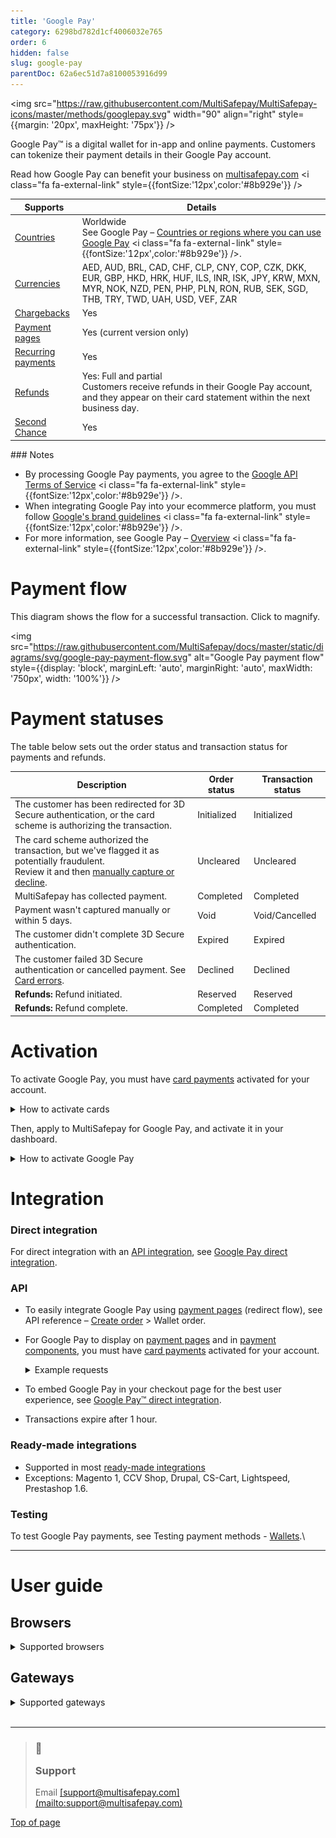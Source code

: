 ```yaml
---
title: 'Google Pay'
category: 6298bd782d1cf4006032e765
order: 6
hidden: false
slug: google-pay
parentDoc: 62a6ec51d7a8100053916d99
---
```

<img src="https://raw.githubusercontent.com/MultiSafepay/MultiSafepay-icons/master/methods/googlepay.svg" width="90" align="right" style={{margin: '20px', maxHeight: '75px'}} />

Google Pay™ is a digital wallet for in-app and online payments. Customers can tokenize their payment details in their Google Pay account.

Read how Google Pay can benefit your business on <a href="https://www.multisafepay.com/solutions/payment-methods/googlepay" target="_blank">multisafepay.com</a> <i class="fa fa-external-link" style={{fontSize:'12px',color:'#8b929e'}} />

| Supports                                                      | Details                                                                                                                                                                                                                                                                           |
| ------------------------------------------------------------- | --------------------------------------------------------------------------------------------------------------------------------------------------------------------------------------------------------------------------------------------------------------------------------- |
| [Countries](/docs/payment-methods#payment-methods-by-country) | Worldwide <br /> See Google Pay – <a href="https://support.google.com/pay/answer/9023773?hl=en#zippy=%2Cpay-online-or-in-apps" target="_blank">Countries or regions where you can use Google Pay</a> <i class="fa fa-external-link" style={{fontSize:'12px',color:'#8b929e'}} />. |
| [Currencies](/docs/currencies/)                               | AED, AUD, BRL, CAD, CHF, CLP, CNY, COP, CZK, DKK, EUR, GBP, HKD, HRK, HUF, ILS, INR, ISK, JPY, KRW, MXN, MYR, NOK, NZD, PEN, PHP, PLN, RON, RUB, SEK, SGD, THB, TRY, TWD, UAH, USD, VEF, ZAR                                                                                      |
| [Chargebacks](/docs/chargebacks/)                             | Yes                                                                                                                                                                                                                                                                               |
| [Payment pages](/docs/payment-pages/)                         | Yes (current version only)                                                                                                                                                                                                                                                        |
| [Recurring payments](/docs/recurring-payments/)               | Yes                                                                                                                                                                                                                                                                               |
| [Refunds](/docs/refund-payments/)                             | Yes: Full and partial <br /> Customers receive refunds in their Google Pay account, and they appear on their card statement within the next business day.                                                                                                                         |
| [Second Chance](/docs/second-chance/)                         | Yes                                                                                                                                                                                                                                                                               |

<Callout icon="ℹ" theme="default">
  ### Notes

  * By processing Google Pay payments, you agree to the <a href="https://payments.developers.google.com/terms/sellertos" target="_blank">Google API Terms of Service</a> <i class="fa fa-external-link" style={{fontSize:'12px',color:'#8b929e'}} />.
  * When integrating Google Pay into your ecommerce platform, you must follow <a href="https://developers.google.com/pay/api/web/guides/brand-guidelines" target="_blank">Google's brand guidelines</a> <i class="fa fa-external-link" style={{fontSize:'12px',color:'#8b929e'}} />.
  * For more information, see Google Pay – <a href="https://developers.google.com/pay/api/web/overview" target="_blank">Overview</a> <i class="fa fa-external-link" style={{fontSize:'12px',color:'#8b929e'}} />.
</Callout>

# Payment flow

This diagram shows the flow for a successful transaction. Click to magnify.

<img src="https://raw.githubusercontent.com/MultiSafepay/docs/master/static/diagrams/svg/google-pay-payment-flow.svg" alt="Google Pay payment flow" style={{display: 'block', marginLeft: 'auto', marginRight: 'auto', maxWidth: '750px', width: '100%'}} />

# Payment statuses

The table below sets out the <Glossary>order status</Glossary> and <Glossary>transaction status</Glossary> for payments and refunds.

| Description                                                                                                                                                            | Order status | Transaction status |
| ---------------------------------------------------------------------------------------------------------------------------------------------------------------------- | ------------ | ------------------ |
| The customer has been redirected for 3D Secure authentication, or the <Glossary>card scheme</Glossary> is authorizing the transaction.                                 | Initialized  | Initialized        |
| The card scheme authorized the transaction, but we've flagged it as potentially fraudulent. <br /> Review it and then [manually capture or decline](/docs/uncleared/). | Uncleared    | Uncleared          |
| MultiSafepay has collected payment.                                                                                                                                    | Completed    | Completed          |
| Payment wasn't captured manually or within 5 days.                                                                                                                     | Void         | Void/Cancelled     |
| The customer didn't complete 3D Secure authentication.                                                                                                                 | Expired      | Expired            |
| The customer failed 3D Secure authentication or cancelled payment. See [Card errors](/docs/card-errors/).                                                              | Declined     | Declined           |
| **Refunds:** Refund initiated.                                                                                                                                         | Reserved     | Reserved           |
| **Refunds:** Refund complete.                                                                                                                                          | Completed    | Completed          |

# Activation

To activate Google Pay, you must have [card payments](/docs/card-payments/) activated for your account.

<details id="how-to-activate-cards">
  <summary>How to activate cards</summary>

  <br />

  1. Email a request to activate cards to [risk@multisafepay.com](mailto:risk@multisafepay.com)

     Include in the request your:

     * Average, minimum, and maximum transaction amount
     * Annual turnover

  2. We check your eligibility and if approved, activate the payment method for your account.

  3. Once approved, sign in to your <a href="https://merchant.multisafepay.com" target="_blank">MultiSafepay dashboard</a> <i class="fa fa-external-link" style={{fontSize:'12px',color:'#8b929e'}} />.

  4. To activate the payment method for:

  * All websites, go to **Settings** > **Payment methods**.
  * A specific website, go to **Websites**, and then click the relevant website.

  5. Select the checkbox for the payment method, and then click **Save changes**.

  💬  **Support:** If the payment method isn't visible in your dashboard, email [support@multisafepay.com](mailto:support@multisafepay.com)
</details>

Then, apply to MultiSafepay for Google Pay, and activate it in your dashboard.

<details id="how-to-activate-google-pay">
  <summary>How to activate Google Pay</summary>

  <br />

  1. Email a request to [sales@multisafepay.com](mailto:sales@multisafepay.com)

     Include in the request your:

     * Average, minimum, and maximum transaction amount
     * Annual turnover

  2. Once approved, sign in to your <a href="https://merchant.multisafepay.com" target="_blank">MultiSafepay dashboard</a> <i class="fa fa-external-link" style={{fontSize:'12px',color:'#8b929e'}} />.

  3. To activate the payment method for:
     * All websites, go to **Settings** > **Payment methods**.
     * A specific website:
       * Go to **Websites**, and then click the relevant website.
       * On the **Website profile** page, under **Payment methods**, click **Select payment methods**.

  4. Select the checkbox for the payment method, and then click **Save changes**.

  💬  **Support:** If the payment method isn't visible in your dashboard, email [integration@multisafepay.com](mailto:integration@multisafepay.com)
</details>

# Integration

### Direct integration

For <Glossary> direct</Glossary> integration with an [API integration](/docs/api-integration), see [Google Pay direct integration](/docs/google-pay-direct).

### API

* To easily integrate Google Pay using [payment pages](/docs/payment-pages/) (<Glossary>redirect</Glossary> flow), see API reference – [Create order](/reference/createorder/) > Wallet order.

* For Google Pay to display on [payment pages](/docs/payment-pages/) and in [payment components](/docs/payment-components), you must have [card payments](/docs/card-payments/) activated for your account.

  <details id="example-requests">
    <summary>Example requests</summary>

    <br />

    For example requests, on the [Create order](/reference/createorder/) page, in the black sandbox, see **Examples** > **Google Pay direct/redirect**.

    <div style={{textAlign: 'center'}}>
      <img src="https://raw.githubusercontent.com/MultiSafepay/docs/refs/heads/master/static/gifs/sandbox-test.gif" alt="MultiSafepay Sandbox Test Process GIF" style={{width: '40%', height: 'auto'}} />
    </div>
  </details>

* To embed Google Pay in your checkout page for the best user experience, see [Google Pay™ direct integration](/docs/google-pay-direct/).

* Transactions expire after 1 hour.

### Ready-made integrations

* Supported in most [ready-made integrations](/docs/our-integrations/)
* Exceptions: Magento 1, CCV Shop, Drupal, CS-Cart, Lightspeed, Prestashop 1.6.

### Testing

To test Google Pay payments, see Testing payment methods - [Wallets](/docs/testing#wallets).\ <br />

***

# User guide

## Browsers

<details id="supported-browsers">
  <summary>Supported browsers</summary>

  <br />

  * Apple Safari
  * Google Chrome
  * Microsoft Edge
  * Mozilla Firefox
  * Opera
  * UCWeb UC Browser
</details>

## Gateways

<details id="supported-gateways">
  <summary>Supported gateways</summary>

  <br />

  * Supported: Maestro, Mastercard, and Visa
  * Not supported: American Express
</details>

<br />

***

<blockquote class="callout callout_info">
  <h3 class="callout-heading false">
    <span class="callout-icon">💬</span>
    <p>Support</p>
  </h3>

  <p>Email <a href="mailto:support@multisafepay.com">[support@multisafepay.com](mailto:support@multisafepay.com)</a></p>
</blockquote>

[Top of page](#)